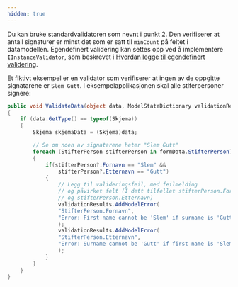 ```yaml
---
hidden: true
---
```


Du kan bruke standardvalidatoren som nevnt i punkt 2. Den verifiserer at antall signaturer er minst det som er satt til
`minCount` på feltet i datamodellen. Egendefinert validering kan settes opp ved å implementere `IInstanceValidator`, som
beskrevet i [Hvordan legge til egendefinert validering](https://docs.altinn.studio/altinn-studio/reference/logic/validation/#server-side-validation).

Et fiktivt eksempel er en validator som verifiserer at ingen av de oppgitte signatarene er `Slem Gutt`. I eksempelapplikasjonen
skal alle stiferpersoner signere:

```csharp
public void ValidateData(object data, ModelStateDictionary validationResults)
{
    if (data.GetType() == typeof(Skjema))
    {
        Skjema skjemaData = (Skjema)data;

        // Se om noen av signatarene heter "Slem Gutt"
        foreach (StifterPerson stifterPerson in formData.StifterPerson)
        {
            if(stifterPerson?.Fornavn == "Slem" && 
                stifterPerson?.Etternavn == "Gutt")
            {
                // Legg til valideringsfeil, med feilmelding
                // og påvirket felt (I dett tilfellet stifterPerson.Fornavn
                // og stifterPerson.Etternavn)
                validationResults.AddModelError(
                "StifterPerson.Fornavn",
                "Error: First name cannot be 'Slem' if surname is 'Gutt'."
                );
                validationResults.AddModelError(
                "StifterPerson.Etternavn",
                "Error: Surname cannot be 'Gutt' if first name is 'Slem'."
                );
            }
        }
    }
}
```
